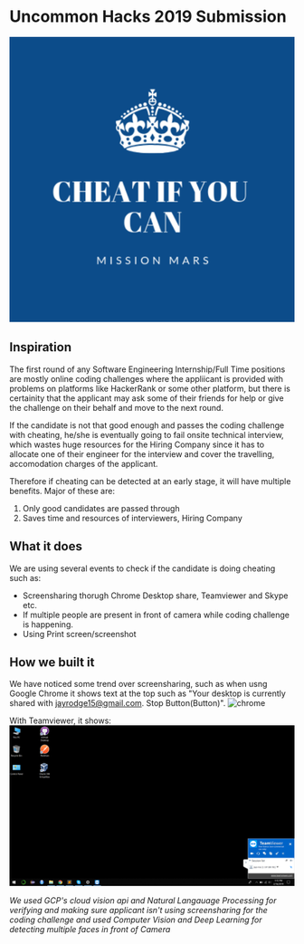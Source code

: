 # Uncommon Hacks 2019 Submission

![Logo](./Images/LOGO.png)


## Inspiration
The first round of any Software Engineering Internship/Full Time positions are mostly online coding challenges where the appliicant is provided with problems on platforms like HackerRank or some other platform, but there is certainity that the applicant may ask some of their friends for help or give the challenge on their behalf and move to the next round.

If the candidate is not that good enough and passes the coding challenge with cheating, he/she is eventually going to fail onsite technical interview, which wastes huge resources for the Hiring Company since it has to allocate one of their engineer for the interview and cover the travelling, accomodation charges of the applicant.

Therefore if cheating can be detected at an early stage, it will have multiple benefits. Major of these are:
1. Only good candidates are passed through
2. Saves time and resources of interviewers, Hiring Company

## What it does

We are using several events to check if the candidate is doing cheating such as:
  - Screensharing thorugh Chrome Desktop share, Teamviewer and Skype etc.
  - If multiple people are present in front of camera while coding challenge is happening.
  - Using Print screen/screenshot

## How we built it

We have noticed some trend over screensharing, such as when usng Google Chrome it shows text at the top such as 
"Your desktop is currently shared with jayrodge15@gmail.com. Stop Button(Button)".
![chrome]('./Images/GRD1.png')

With Teamviewer, it shows:
![teamviewer](./Images/TeamViewer-1.png)

*We used GCP's cloud vision api and Natural Langauage Processing for verifying and making sure applicant isn't using screensharing for the coding challenge and used Computer Vision and Deep Learning for detecting multiple faces in front of Camera*

